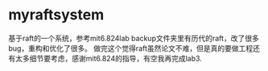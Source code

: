 # myraftsystem
基于raft的一个系统，参考mit6.824lab
backup文件夹里有历代的raft，改了很多bug，重构和优化了很多。
做完这个觉得raft虽然论文不难，但是真的要做工程还有太多细节要考虑，感谢mit6.824的指导，有空我再完成lab3.
